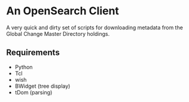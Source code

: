 # An OpenSearch Client #

A very quick and dirty set of scripts for downloading metadata from the Global Change Master Directory holdings.

## Requirements ##
* Python
* Tcl
* wish
* BWidget (tree display)
* tDom (parsing)
 
